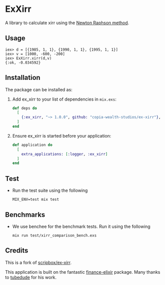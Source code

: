 # ExXirr

A library to calculate xirr using the [Newton Raphson method](https://en.wikipedia.org/wiki/Newton%27s_method).

## Usage

    iex> d = [{1985, 1, 1}, {1990, 1, 1}, {1995, 1, 1}]
    iex> v = [1000, -600, -200]
    iex> ExXirr.xirr(d,v)
    {:ok, -0.034592}


## Installation

The package can be installed as:

  1. Add ex_xirr to your list of dependencies in `mix.exs`:

      ```ex
      def deps do
        [
          {:ex_xirr, "~> 1.0.0", github: "copia-wealth-studios/ex-xirr"},
        ]
      end
      ```

  2. Ensure ex_xirr is started before your application:

      ```ex
      def application do
        [
          extra_applications: [:logger, :ex_xirr]
        ]
      end
      ```
## Test

- Run the test suite using the following
    ```
    MIX_ENV=test mix test
    ```

## Benchmarks

- We use benchee for the benchmark tests. Run it using the following
    ```
    mix run test/xirr_comparison_bench.exs
    ```

## Credits

This is a fork of [scripbox/ex-xirr](https://github.com/scripbox/ex-xirr).

This application is built on the fantastic [finance-elixir](https://github.com/tubedude/finance-elixir) package. Many thanks to [tubedude](https://github.com/tubedude) for his work.
